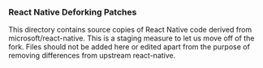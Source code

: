 ### React Native Deforking Patches

This directory contains source copies of React Native code derived from microsoft/react-native.
This is a staging measure to let us move off of the fork. Files should not be added here or edited
apart from the purpose of removing differences from upstream react-native.